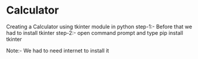 # Calculator
Creating a Calculator using tkinter module in python
step-1:- Before that we had to install tkinter 
step-2:- open command prompt and type
             pip install tkinter

Note:- We had to need internet to install it
